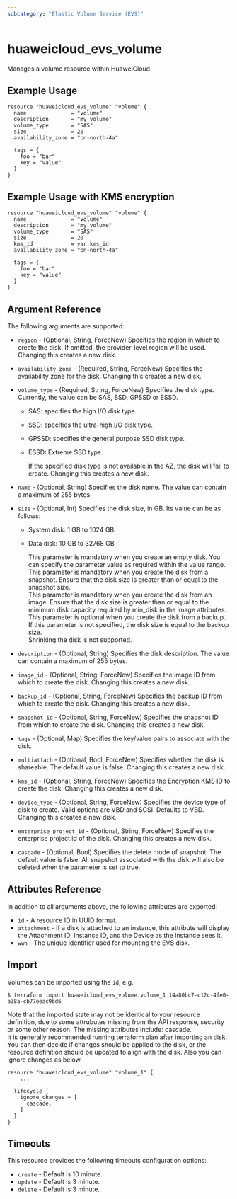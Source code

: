```yaml
---
subcategory: "Elastic Volume Service (EVS)"
---
```


# huaweicloud_evs_volume

Manages a volume resource within HuaweiCloud.

## Example Usage

```hcl
resource "huaweicloud_evs_volume" "volume" {
  name              = "volume"
  description       = "my volume"
  volume_type       = "SAS"
  size              = 20
  availability_zone = "cn-north-4a"

  tags = {
    foo = "bar"
    key = "value"
  }
}
```

## Example Usage with KMS encryption

```hcl
resource "huaweicloud_evs_volume" "volume" {
  name              = "volume"
  description       = "my volume"
  volume_type       = "SAS"
  size              = 20
  kms_id            = var.kms_id
  availability_zone = "cn-north-4a"

  tags = {
    foo = "bar"
    key = "value"
  }
}
```

## Argument Reference

The following arguments are supported:

* `region` - (Optional, String, ForceNew) Specifies the region in which to create the disk. If omitted, the
  provider-level region will be used. Changing this creates a new disk.

* `availability_zone` - (Required, String, ForceNew) Specifies the availability zone for the disk. Changing this creates
  a new disk.

* `volume_type` - (Required, String, ForceNew) Specifies the disk type. Currently, the value can be SAS, SSD, GPSSD or
  ESSD.
  + SAS: specifies the high I/O disk type.
  + SSD: specifies the ultra-high I/O disk type.
  + GPSSD: specifies the general purpose SSD disk type.
  + ESSD: Extreme SSD type.

      If the specified disk type is not available in the AZ, the disk will fail to create. Changing this creates a new
      disk.

* `name` - (Optional, String) Specifies the disk name. The value can contain a maximum of 255 bytes.

* `size` - (Optional, Int) Specifies the disk size, in GB. Its value can be as follows:
  + System disk: 1 GB to 1024 GB
  + Data disk: 10 GB to 32768 GB

      This parameter is mandatory when you create an empty disk. You can specify the parameter value as required within
      the value range.
      <br>This parameter is mandatory when you create the disk from a snapshot. Ensure that the disk size is greater
      than or equal to the snapshot size.
      <br>This parameter is mandatory when you create the disk from an image. Ensure that the disk size is greater than
      or equal to the minimum disk capacity required by min_disk in the image attributes.
      <br>This parameter is optional when you create the disk from a backup. If this parameter is not specified, the
      disk size is equal to the backup size.
      <br>Shrinking the disk is not supported.

* `description` - (Optional, String) Specifies the disk description. The value can contain a maximum of 255 bytes.

* `image_id` - (Optional, String, ForceNew) Specifies the image ID from which to create the disk. Changing this creates
  a new disk.

* `backup_id` - (Optional, String, ForceNew) Specifies the backup ID from which to create the disk. Changing this
  creates a new disk.

* `snapshot_id` - (Optional, String, ForceNew) Specifies the snapshot ID from which to create the disk. Changing this
  creates a new disk.

* `tags` - (Optional, Map) Specifies the key/value pairs to associate with the disk.

* `multiattach` - (Optional, Bool, ForceNew) Specifies whether the disk is shareable. The default value is false.
  Changing this creates a new disk.

* `kms_id` - (Optional, String, ForceNew) Specifies the Encryption KMS ID to create the disk. Changing this creates a
  new disk.

* `device_type` - (Optional, String, ForceNew) Specifies the device type of disk to create. Valid options are VBD and
  SCSI. Defaults to VBD. Changing this creates a new disk.

* `enterprise_project_id` - (Optional, String, ForceNew) Specifies the enterprise project id of the disk. Changing this
  creates a new disk.

* `cascade` - (Optional, Bool) Specifies the delete mode of snapshot. The default value is false. All snapshot
  associated with the disk will also be deleted when the parameter is set to true.

## Attributes Reference

In addition to all arguments above, the following attributes are exported:

* `id` - A resource ID in UUID format.
* `attachment` - If a disk is attached to an instance, this attribute will display the Attachment ID, Instance ID, and
  the Device as the Instance sees it.
* `wwn` - The unique identifier used for mounting the EVS disk.

## Import

Volumes can be imported using the `id`, e.g.

```
$ terraform import huaweicloud_evs_volume.volume_1 14a80bc7-c12c-4fe0-a38a-cb77eeac9bd6
```

Note that the imported state may not be identical to your resource definition, due to some attrubutes missing from the
API response, security or some other reason. The missing attributes include: cascade.
<br>It is generally recommended running terraform plan after importing an disk.
<br>You can then decide if changes should be applied to the disk, or the resource definition should be updated to align
with the disk. Also you can ignore changes as below.

```
resource "huaweicloud_evs_volume" "volume_1" {
    ...

  lifecycle {
    ignore_changes = [
      cascade,
    ]
  }
}
```

## Timeouts

This resource provides the following timeouts configuration options:

* `create` - Default is 10 minute.
* `update` - Default is 3 minute.
* `delete` - Default is 3 minute.
